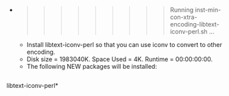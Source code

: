 * >>>>>>>>> Running inst-min-con-xtra-encoding-libtext-iconv-perl.sh ...
  * Install libtext-iconv-perl so that you can use iconv to convert to other encoding.
  * Disk size = 1983040K. Space Used = 4K. Runtime = 00:00:00:00.
  * The following NEW packages will be installed:
  ```bash
libtext-iconv-perl*
  ```
